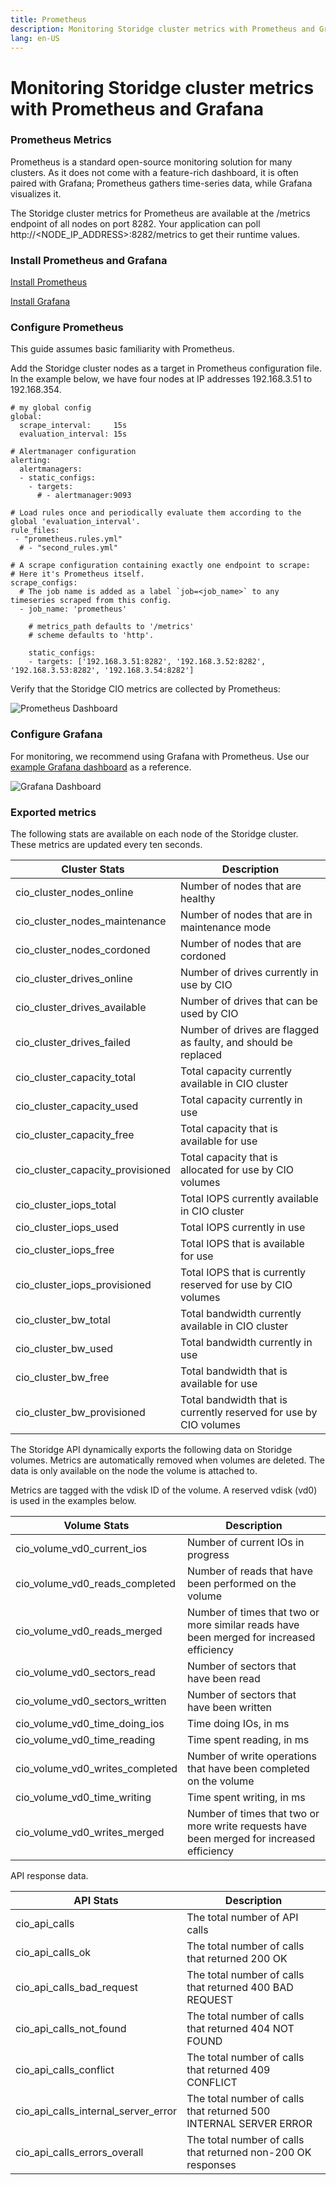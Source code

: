 ```yaml
---
title: Prometheus
description: Monitoring Storidge cluster metrics with Prometheus and Grafana
lang: en-US
---
```


# Monitoring Storidge cluster metrics with Prometheus and Grafana

### Prometheus Metrics

Prometheus is a standard open-source monitoring solution for many clusters. As it does not come with a feature-rich dashboard, it is often paired with Grafana; Prometheus gathers time-series data, while Grafana visualizes it.

The Storidge cluster metrics for Prometheus are available at the /metrics endpoint of all nodes on port 8282. Your application can poll http://<NODE_IP_ADDRESS>:8282/metrics to get their runtime values.

### Install Prometheus and Grafana

[Install Prometheus](https://prometheus.io/docs/introduction/first_steps/)

[Install Grafana](https://grafana.com/docs/installation/)

### Configure Prometheus

This guide assumes basic familiarity with Prometheus.

Add the Storidge cluster nodes as a target in Prometheus configuration file. In the example below, we have four nodes at IP addresses 192.168.3.51 to 192.168.354.

```
# my global config
global:
  scrape_interval:     15s
  evaluation_interval: 15s

# Alertmanager configuration
alerting:
  alertmanagers:
  - static_configs:
    - targets:
      # - alertmanager:9093

# Load rules once and periodically evaluate them according to the global 'evaluation_interval'.
rule_files:
 - "prometheus.rules.yml"
  # - "second_rules.yml"

# A scrape configuration containing exactly one endpoint to scrape:
# Here it's Prometheus itself.
scrape_configs:
  # The job name is added as a label `job=<job_name>` to any timeseries scraped from this config.
  - job_name: 'prometheus'

    # metrics_path defaults to '/metrics'
    # scheme defaults to 'http'.

    static_configs:
    - targets: ['192.168.3.51:8282', '192.168.3.52:8282', '192.168.3.53:8282', '192.168.3.54:8282']
```

Verify that the Storidge CIO metrics are collected by Prometheus:

![Prometheus Dashboard](https://i.imgur.com/r1C4GBI.png)

### Configure Grafana

For monitoring, we recommend using Grafana with Prometheus. Use our [example Grafana dashboard](https://grafana.com/grafana/dashboards/11213) as a reference.

![Grafana Dashboard](https://i.imgur.com/94DZSg7.png)

### Exported metrics

The following stats are available on each node of the Storidge cluster. These metrics are updated every ten seconds.

| Cluster Stats | Description |
|---|---|
| cio_cluster_nodes_online | Number of nodes that are healthy|
| cio_cluster_nodes_maintenance | Number of nodes that are in maintenance mode |
| cio_cluster_nodes_cordoned | Number of nodes that are cordoned |
| cio_cluster_drives_online | Number of drives currently in use by CIO |
| cio_cluster_drives_available | Number of drives that can be used by CIO |
| cio_cluster_drives_failed | Number of drives are flagged as faulty, and should be replaced |
| cio_cluster_capacity_total | Total capacity currently available in CIO cluster |
| cio_cluster_capacity_used | Total capacity currently in use |
| cio_cluster_capacity_free | Total capacity that is available for use |
| cio_cluster_capacity_provisioned | Total capacity that is allocated for use by CIO volumes |
| cio_cluster_iops_total | Total IOPS currently available in CIO cluster |
| cio_cluster_iops_used | Total IOPS currently in use |
| cio_cluster_iops_free | Total IOPS that is available for use |
| cio_cluster_iops_provisioned | Total IOPS that is currently reserved for use by CIO volumes |
| cio_cluster_bw_total | Total bandwidth currently available in CIO cluster |
| cio_cluster_bw_used | Total bandwidth currently in use |
| cio_cluster_bw_free | Total bandwidth that is available for use |
| cio_cluster_bw_provisioned | Total bandwidth that is currently reserved for use by CIO volumes |

The Storidge API dynamically exports the following data on Storidge volumes. Metrics are automatically removed when volumes are deleted. The data is only available on the node the volume is attached to.

Metrics are tagged with the vdisk ID of the volume. A reserved vdisk (vd0) is used in the examples below.

| Volume Stats | Description |
|---|---|
| cio_volume_vd0_current_ios | Number of current IOs in progress |
| cio_volume_vd0_reads_completed | Number of reads that have been performed on the volume |
| cio_volume_vd0_reads_merged | Number of times that two or more similar reads have been merged for increased efficiency |
| cio_volume_vd0_sectors_read | Number of sectors that have been read |
| cio_volume_vd0_sectors_written | Number of sectors that have been written |
| cio_volume_vd0_time_doing_ios | Time doing IOs, in ms |
| cio_volume_vd0_time_reading | Time spent reading, in ms |
| cio_volume_vd0_writes_completed | Number of write operations that have been completed on the volume |
| cio_volume_vd0_time_writing | Time spent writing, in ms |
| cio_volume_vd0_writes_merged | Number of times that two or more write requests have been merged for increased efficiency |

API response data.

| API Stats | Description |
|---|---|
| cio_api_calls | The total number of API calls |
| cio_api_calls_ok | The total number of calls that returned 200 OK |
| cio_api_calls_bad_request |  The total number of calls that returned 400 BAD REQUEST |
| cio_api_calls_not_found | The total number of calls that returned 404 NOT FOUND |
| cio_api_calls_conflict | The total number of calls that returned 409 CONFLICT |
| cio_api_calls_internal_server_error | The total number of calls that returned 500 INTERNAL SERVER ERROR |
| cio_api_calls_errors_overall | The total number of calls that returned non-200 OK responses |
